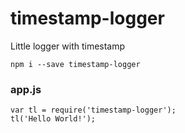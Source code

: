# timestamp-logger
Little logger with timestamp

`npm i --save timestamp-logger`

### app.js
```
var tl = require('timestamp-logger');
tl('Hello World!');
```
